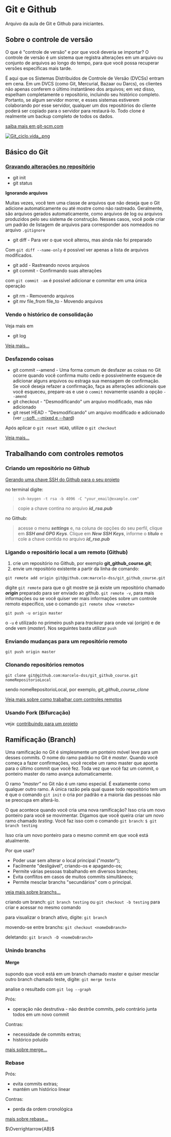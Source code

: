 # Git e Github
Arquivo da aula de Git e Github para iniciantes.

## Sobre o controle de versão
O que é "controle de versão" e por que você deveria se importar? O controle de versão é um sistema que registra alterações em um arquivo ou conjunto de arquivos ao longo do tempo, para que você possa recuperar versões específicas mais tarde.

É aqui que os Sistemas Distribuídos de Controle de Versão (DVCSs) entram em cena. Em um DVCS (como Git, Mercurial, Bazaar ou Darcs), os clientes não apenas conferem o último instantâneo dos arquivos; em vez disso, espelham completamente o repositório, incluindo seu histórico completo. Portanto, se algum servidor morrer, e esses sistemas estiverem colaborando por esse servidor, qualquer um dos repositórios do cliente poderá ser copiado para o servidor para restaurá-lo. Todo clone é realmente um backup completo de todos os dados.

[saiba mais em git-scm.com](https://git-scm.com/)

[![Git_ciclo.vida_.png](Git_ciclo.vida_.png)](https://git-scm.com/book/en/v2/Git-Basics-Recording-Changes-to-the-Repository)

## Básico do Git 

### [Gravando alterações no repositório](https://git-scm.com/book/en/v2/Git-Basics-Recording-Changes-to-the-Repository)

* git init
* git status

**Ignorando arquivos**

Muitas vezes, você tem uma classe de arquivos que não deseja que o Git adicione automaticamente ou até mostre como não rastreado. Geralmente, são arquivos gerados automaticamente, como arquivos de log ou arquivos produzidos pelo seu sistema de construção. Nesses casos, você pode criar um padrão de listagem de arquivos para corresponder aos nomeados no arquivo `.gitignore`

* git diff - Para ver o que você alterou, mas ainda não foi preparado

Com `git diff --name-only` é possível ver apenas a lista de arquivos modificados.

* git add - Rastreando novos arquivos
* git commit - Confirmando suas alterações

com `git commit -am` é possível adicionar e commitar em uma única operação

* git rm - Removendo arquivos
* git mv file_from file_to - Movendo arquivos

### Vendo o histórico de consolidação
Veja mais em

* git log

[Veja mais...](https://git-scm.com/book/en/v2/Git-Basics-Viewing-the-Commit-History)

### Desfazendo coisas

* git commit --amend - Uma forma comum de desfazer as coisas no Git ocorre quando você confirma muito cedo e possivelmente esquece de adicionar alguns arquivos ou estraga sua mensagem de confirmação. Se você deseja refazer a confirmação, faça as alterações adicionais que você esqueceu, prepare-as e use o `commit` novamente usando a opção `--amend`
* git checkout - "Desmodificando" um arquivo modificado, mas não adicionado
* git reset HEAD - "Desmodificando" um arquivo modificado e adicionado (ver [--soft, --mixed e --hard](https://git-scm.com/book/en/v2/Git-Tools-Reset-Demystified#_git_reset))

Após aplicar o `git reset HEAD`, utilize o `git checkout` 

[Veja mais...](https://git-scm.com/book/en/v2/Git-Basics-Undoing-Things)

## Trabalhando com controles remotos

### Criando um repositório no Github

[Gerando uma chave SSH do Github para o seu projeto](https://help.github.com/en/github/authenticating-to-github/generating-a-new-ssh-key-and-adding-it-to-the-ssh-agent)

no terminal digite: 

>`ssh-keygen -t rsa -b 4096 -C "your_email@example.com"`

>copie a chave contina no arquivo **__id_rsa_.pub_**

no Github:
>acesse o menu _**settings**_ e, na coluna de opções do seu perfil, clique em _**SSH and GPG Keys**_. Clique em **_New SSH Keys_**, informe o _**título**_ e cole a chave contida no arquivo _**id_rsa.pub**_

### Ligando o repositório local a um remoto (Github)

1. crie um repositório no Github, por exemplo **git_github_course.git**;
2. envie um repositório existente a partir da linha de comando:

`git remote add origin git@github.com:marcelo-dss/git_github_course.git`

digite `git remote` para que o git mostre se já existe um repositório chamado _**origin**_ preparado para ser enviado ao github. `git remote -v`, para mais informações ou se você quiser ver mais informações sobre um controle remoto específico, use o comando `git remote show <remote>`

`git push -u origin master`

o `-u` é utilizado no primeiro push para *trackear* para onde vai (*origin*) e de onde vem (*master*). Nos seguintes basta utilizar `push`

### Enviando mudanças para um repositório remoto
`git push origin master`

### Clonando repositórios remotos

`git clone git@github.com:marcelo-dss/git_github_course.git nomeRepositorioLocal`

sendo nomeRepositorioLocal, por exemplo, *git_github_course_clone*

[Veja mais sobre como trabalhar com controles remotos](https://git-scm.com/book/en/v2/Git-Basics-Working-with-Remotes)

### Usando Fork (Bifurcação)

veja: [contribuindo para um projeto](https://git-scm.com/book/en/v2/Distributed-Git-Contributing-to-a-Project)

## Ramificação (Branch)

Uma ramificação no Git é simplesmente um ponteiro móvel leve para um desses commits. O nome do ramo padrão no Git é *master*. Quando você começa a fazer confirmações, você recebe um ramo master que aponta para o último commit que você fez. Toda vez que você faz um commit, o ponteiro master do ramo avança automaticamente.

O ramo *"master"* no Git não é um ramo especial. É exatamente como qualquer outro ramo. A única razão pela qual quase todo repositório tem um é que o comando `git init` o cria por padrão e a maioria das pessoas não se preocupa em alterá-lo.

O que acontece quando você cria uma nova ramificação? Isso cria um novo ponteiro para você se movimentar. Digamos que você queira criar um novo ramo chamado *testing*. Você faz isso com o comando `git branch`: `$ git branch testing`

Isso cria um novo ponteiro para o mesmo commit em que você está atualmente.

Por que usar?

* Poder usar sem alterar o local principal ("*master*");
* Facilmente "desligável", criando-os e apagando-os;
* Permite várias pessoas trabalhando em diversos branches;
* Evita conflitos em casos de muitos commits simultâneos;
* Permite mesclar branchs "secundários" com o principal.

[veja mais sobre branchs...](https://git-scm.com/book/en/v2/Git-Branching-Branches-in-a-Nutshell)

criando um branch: 
`git branch testing` ou 
`git checkout -b testing` para criar e acessar no mesmo comando

para visualizar o branch ativo, digite: `git branch`

movendo-se entre branchs: `git checkout <nomeDoBranch>`

deletando: `git branch -D <nomeDoBranch>`

### Unindo branchs

#### Merge

supondo que você está em um branch chamado master e quiser mesclar outro branch chamado teste, digite: `git merge teste`

analise o resultado com `git log --graph`

Prós:

* operação não destrutiva - não destrõe commits, pelo contrário junta todos em um novo commit

Contras:

* necessidade de commits extras;
* histórico poluído

[mais sobre merge...](https://git-scm.com/book/en/v2/Git-Branching-Basic-Branching-and-Merging)

### Rebase

Prós:

* evita commits extras;
* mantém um histórico linear

Contras:

* perda da ordem cronológica

[mais sobre rebase...](https://git-scm.com/book/en/v2/Git-Branching-Rebasing)

$\Overrightarrow{AB}$
